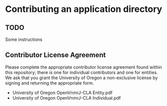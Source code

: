 # Contributing an application directory

## TODO
Some instructions

## Contributor License Agreement

Please complete the appropriate contributor license agreement
found within this repository; there is one for individual contributors and one for
entities. We ask that you grant the University of Oregon a non-exclusive license 
by signing and returning the appropriate form.

- University of Oregon OpenVnmrJ-CLA Entity.pdf
- University of Oregon OpenVnmrJ-CLA Individual.pdf
